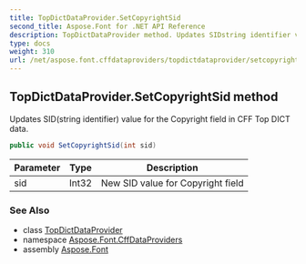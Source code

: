 ```yaml
---
title: TopDictDataProvider.SetCopyrightSid
second_title: Aspose.Font for .NET API Reference
description: TopDictDataProvider method. Updates SIDstring identifier value for the Copyright field in CFF Top DICT data
type: docs
weight: 310
url: /net/aspose.font.cffdataproviders/topdictdataprovider/setcopyrightsid/
---
```

## TopDictDataProvider.SetCopyrightSid method

Updates SID(string identifier) value for the Copyright field in CFF Top DICT data.

```csharp
public void SetCopyrightSid(int sid)
```

| Parameter | Type | Description |
| --- | --- | --- |
| sid | Int32 | New SID value for Copyright field |

### See Also

* class [TopDictDataProvider](../)
* namespace [Aspose.Font.CffDataProviders](../../../aspose.font.cffdataproviders/)
* assembly [Aspose.Font](../../../)


